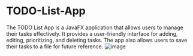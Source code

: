 # TODO-List-App
The TODO List App is a JavaFX application that allows users to manage their tasks effectively. It provides a user-friendly interface for adding, editing, prioritizing, and deleting tasks. The app also allows users to save their tasks to a file for future reference.
![image](https://github.com/ahmedmbutt/TODO-List-App/assets/81696588/12cb4b32-5306-46a5-b144-b4904db54643)
